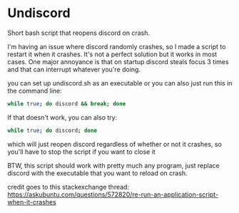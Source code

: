 # Undiscord

Short bash script that reopens discord on crash.


I'm having an issue where discord randomly crashes, so I made a script to restart it when it crashes.
It's not a perfect solution but it works in most cases.
One major annoyance is that on startup discord steals focus 3 times and that can interrupt whatever you're doing.

you can set up undiscord.sh as an executable or you can also just run this in the command line:
```bash
while true; do discord && break; done
```

If that doesn't work, you can also try:
```bash
while true; do discord; done
```
which will just reopen discord regardless of whether or not it crashes, so you'll have to stop the script if you want to close it

BTW, this script should work with pretty much any program, just replace discord with the executable that you want to reload on crash.

credit goes to this stackexchange thread:
https://askubuntu.com/questions/572820/re-run-an-application-script-when-it-crashes
